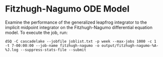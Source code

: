 # Fitzhugh-Nagumo ODE Model

Examine the performance of the generalized leapfrog integrator to the implicit midpoint integrator on the Fitzhugh-Nagumo differential equation model. To execute the job, run:
```
dSQ -C cascadelake --jobfile joblist.txt -p week --max-jobs 1000 -c 1 -t 7-00:00:00 --job-name fitzhugh-nagumo -o output/fitzhugh-nagumo-%A-%J.log --suppress-stats-file --submit
```
